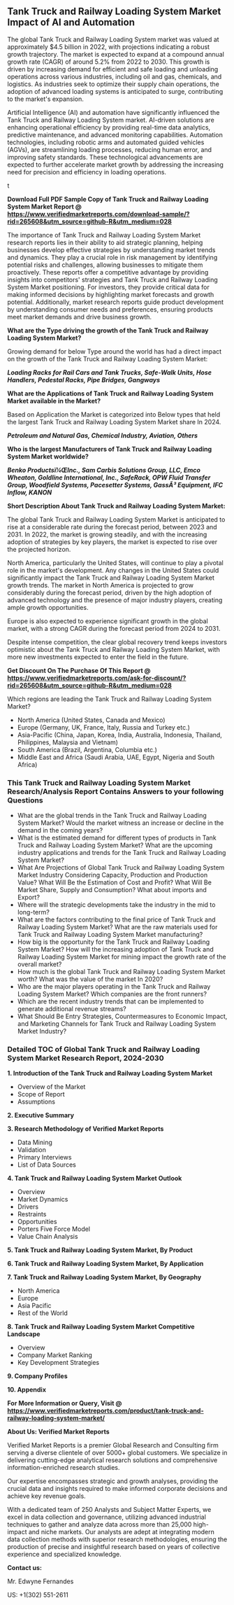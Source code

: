 <h2>Tank Truck and Railway Loading System Market Impact of AI and Automation</h2><p>The global Tank Truck and Railway Loading System market was valued at approximately $4.5 billion in 2022, with projections indicating a robust growth trajectory. The market is expected to expand at a compound annual growth rate (CAGR) of around 5.2% from 2022 to 2030. This growth is driven by increasing demand for efficient and safe loading and unloading operations across various industries, including oil and gas, chemicals, and logistics. As industries seek to optimize their supply chain operations, the adoption of advanced loading systems is anticipated to surge, contributing to the market's expansion.</p><p>Artificial Intelligence (AI) and automation have significantly influenced the Tank Truck and Railway Loading System market. AI-driven solutions are enhancing operational efficiency by providing real-time data analytics, predictive maintenance, and advanced monitoring capabilities. Automation technologies, including robotic arms and automated guided vehicles (AGVs), are streamlining loading processes, reducing human error, and improving safety standards. These technological advancements are expected to further accelerate market growth by addressing the increasing need for precision and efficiency in loading operations.</p>t</p><p id="" class=""><strong>Download Full PDF Sample Copy of Tank Truck and Railway Loading System Market Report @ <a href="https://www.verifiedmarketreports.com/download-sample/?rid=265608&utm_source=github-R&utm_medium=028" target="_blank">https://www.verifiedmarketreports.com/download-sample/?rid=265608&utm_source=github-R&utm_medium=028</a></strong></p><p>The importance of&nbsp;Tank Truck and Railway Loading System Market research reports lies in their ability to aid strategic planning, helping businesses develop effective strategies by understanding market trends and dynamics. They play a crucial role in risk management by identifying potential risks and challenges, allowing businesses to mitigate them proactively. These reports offer a competitive advantage by providing insights into competitors' strategies and Tank Truck and Railway Loading System Market positioning. For investors, they provide critical data for making informed decisions by highlighting market forecasts and growth potential. Additionally, market research reports guide product development by understanding consumer needs and preferences, ensuring products meet market demands and drive business growth.</p><p><strong>What are the&nbsp;Type driving the growth of the Tank Truck and Railway Loading System Market?</strong></p><p id="" class="">Growing demand for below Type around the world has had a direct impact on the growth of the Tank Truck and Railway Loading System Market:</p><em><strong>Loading Racks for Rail Cars and Tank Trucks, Safe-Walk Units, Hose Handlers, Pedestal Racks, Pipe Bridges, Gangways</strong></em></p><strong>What are the&nbsp;Applications&nbsp;of Tank Truck and Railway Loading System Market available in the Market?</strong></p><p id="" class="">Based on Application the Market is categorized into Below types that held the largest Tank Truck and Railway Loading System Market share In 2024.</p><em><strong>Petroleum and Natural Gas, Chemical Industry, Aviation, Others</strong></em></p><strong>Who is the largest Manufacturers of Tank Truck and Railway Loading System Market worldwide?</strong></p><p><em><strong>Benko Productsï¼ŒInc., Sam Carbis Solutions Group, LLC, Emco Wheaton, Goldline International, Inc., SafeRack, OPW Fluid Transfer Group, Woodfield Systems, Pacesetter Systems, GassÃ³ Equipment, IFC Inflow, KANON</strong></em></p><p id="" class=""><strong>Short Description About Tank Truck and Railway Loading System Market:</strong></p><p>The global Tank Truck and Railway Loading System Market is anticipated to rise at a considerable rate during the forecast period, between 2023 and 2031. In 2022, the market is growing steadily, and with the increasing adoption of strategies by key players, the market is expected to rise over the projected horizon.</p><p>North America, particularly the United States, will continue to play a pivotal role in the market's development. Any changes in the United States could significantly impact the Tank Truck and Railway Loading System Market growth trends. The market in North America is projected to grow considerably during the forecast period, driven by the high adoption of advanced technology and the presence of major industry players, creating ample growth opportunities.</p><p>Europe is also expected to experience significant growth in the global market, with a strong CAGR during the forecast period from 2024 to 2031.</p><p>Despite intense competition, the clear global recovery trend keeps investors optimistic about the Tank Truck and Railway Loading System Market, with more new investments expected to enter the field in the future.</p><p id="" class=""><strong>Get Discount On The Purchase Of This Report @ <a href="https://www.verifiedmarketreports.com/ask-for-discount/?rid=265608&utm_source=github-R&utm_medium=028" target="_blank">https://www.verifiedmarketreports.com/ask-for-discount/?rid=265608&utm_source=github-R&utm_medium=028</a></strong></p>Which regions are leading the Tank Truck and Railway Loading System Market?</p><ul><li>North America (United States, Canada and Mexico)</li><li>Europe (Germany, UK, France, Italy, Russia and Turkey etc.)</li><li>Asia-Pacific (China, Japan, Korea, India, Australia, Indonesia, Thailand, Philippines, Malaysia and Vietnam)</li><li>South America (Brazil, Argentina, Columbia etc.)</li><li>Middle East and Africa (Saudi Arabia, UAE, Egypt, Nigeria and South Africa)</li></ul><h3 id="" class="">This Tank Truck and Railway Loading System Market Research/Analysis Report Contains Answers to your following Questions</h3><ul><li>What are the global trends in the Tank Truck and Railway Loading System Market? Would the market witness an increase or decline in the demand in the coming years?</li><li>What is the estimated demand for different types of products in Tank Truck and Railway Loading System Market? What are the upcoming industry applications and trends for the Tank Truck and Railway Loading System Market?</li><li>What Are Projections of Global Tank Truck and Railway Loading System Market Industry Considering Capacity, Production and Production Value? What Will Be the Estimation of Cost and Profit? What Will Be Market Share, Supply and Consumption? What about imports and Export?</li><li>Where will the strategic developments take the industry in the mid to long-term?</li><li>What are the factors contributing to the final price of Tank Truck and Railway Loading System Market? What are the raw materials used for Tank Truck and Railway Loading System Market manufacturing?</li><li>How big is the opportunity for the Tank Truck and Railway Loading System Market? How will the increasing adoption of Tank Truck and Railway Loading System Market for mining impact the growth rate of the overall market?</li><li>How much is the global Tank Truck and Railway Loading System Market worth? What was the value of the market In 2020?</li><li>Who are the major players operating in the Tank Truck and Railway Loading System Market? Which companies are the front runners?</li><li>Which are the recent industry trends that can be implemented to generate additional revenue streams?</li><li>What Should Be Entry Strategies, Countermeasures to Economic Impact, and Marketing Channels for Tank Truck and Railway Loading System Market Industry?</li></ul><h3 id="" class="">Detailed TOC of Global Tank Truck and Railway Loading System Market Research Report, 2024-2030</h3><p id="" class=""><strong>1. Introduction of the Tank Truck and Railway Loading System Market</strong></p><ul><li>Overview of the Market</li><li>Scope of Report</li><li>Assumptions</li></ul><p id="" class=""><strong>2. Executive Summary</strong></p><p id="" class=""><strong>3. Research Methodology of Verified Market Reports</strong></p><ul><li>Data Mining</li><li>Validation</li><li>Primary Interviews</li><li>List of Data Sources</li></ul><p id="" class=""><strong>4. Tank Truck and Railway Loading System Market Outlook</strong></p><ul><li>Overview</li><li>Market Dynamics</li><li>Drivers</li><li>Restraints</li><li>Opportunities</li><li>Porters Five Force Model</li><li>Value Chain Analysis</li></ul><p id="" class=""><strong>5. Tank Truck and Railway Loading System Market, By Product</strong></p><p id="" class=""><strong>6. Tank Truck and Railway Loading System Market, By Application</strong></p><p id="" class=""><strong>7. Tank Truck and Railway Loading System Market, By Geography</strong></p><ul><li>North America</li><li>Europe</li><li>Asia Pacific</li><li>Rest of the World</li></ul><p id="" class=""><strong>8. Tank Truck and Railway Loading System Market Competitive Landscape</strong></p><ul><li>Overview</li><li>Company Market Ranking</li><li>Key Development Strategies</li></ul><p id="" class=""><strong>9. Company Profiles</strong></p><p id="" class=""><strong>10. Appendix</strong></p><p id="" class=""><strong>For More Information or Query, Visit @ <a href="https://www.verifiedmarketreports.com/product/tank-truck-and-railway-loading-system-market/" target="_blank">https://www.verifiedmarketreports.com/product/tank-truck-and-railway-loading-system-market/</a></strong></p><p id="" class=""><strong>About Us: Verified Market Reports</strong></p><p id="" class="">Verified Market Reports is a premier Global Research and Consulting firm serving a diverse clientele of over 5000+ global customers. We specialize in delivering cutting-edge analytical research solutions and comprehensive information-enriched research studies.</p><p id="" class="">Our expertise encompasses strategic and growth analyses, providing the crucial data and insights required to make informed corporate decisions and achieve key revenue goals.</p><p id="" class="">With a dedicated team of 250 Analysts and Subject Matter Experts, we excel in data collection and governance, utilizing advanced industrial techniques to gather and analyze data across more than 25,000 high-impact and niche markets. Our analysts are adept at integrating modern data collection methods with superior research methodologies, ensuring the production of precise and insightful research based on years of collective experience and specialized knowledge.</p><p id="" class=""><strong>Contact us:</strong></p><p id="" class="">Mr. Edwyne Fernandes</p><p id="" class="">US: +1(302) 551-2611</p>